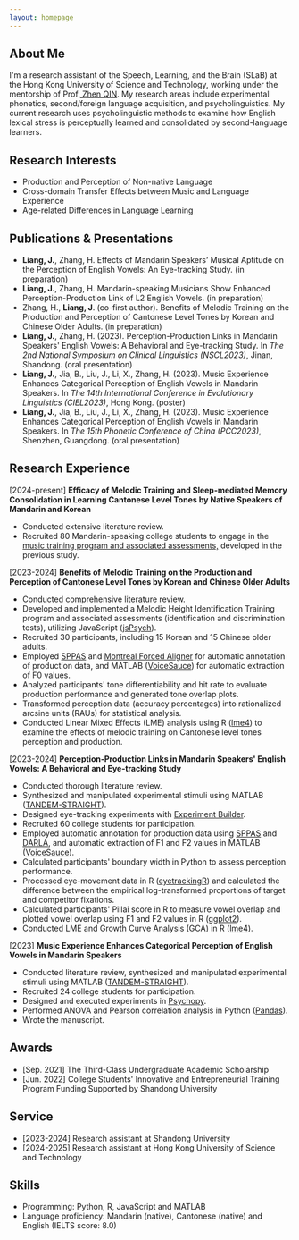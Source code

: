 ```yaml
---
layout: homepage
---
```


## About Me
I'm a research assistant of the <a  Labhref="https://slablab.weebly.com/" target="_blank">Speech, Learning, and the Brain (SLaB)</a> at the Hong Kong University of Science and Technology, working under the mentorship of Prof.<a href="https://sites.google.com/site/qinzhenquentin/" target="_blank"> Zhen QIN</a>. My research areas include experimental phonetics, second/foreign language acquisition, and psycholinguistics. My current research uses psycholinguistic methods to examine how English lexical stress is perceptually learned and consolidated by second-language learners.


## Research Interests
- Production and Perception of Non-native Language
- Cross-domain Transfer Effects between Music and Language Experience
- Age-related Differences in Language Learning

## Publications & Presentations
- **Liang, J.**, Zhang, H. Effects of Mandarin Speakers’ Musical Aptitude on the Perception of English Vowels: An
 Eye-tracking Study. (in preparation)
- **Liang, J.**, Zhang, H. Mandarin-speaking Musicians Show Enhanced Perception-Production Link of L2 English Vowels. (in preparation)
- Zhang, H., **Liang, J**. (co-first author). Benefits of Melodic Training on the Production and Perception of Cantonese Level Tones by Korean and Chinese Older Adults. (in preparation)
- **Liang, J.**, Zhang, H. (2023). Perception-Production Links in Mandarin Speakers' English Vowels: A Behavioral and Eye-tracking Study. In <em>The 2nd National Symposium on Clinical Linguistics (NSCL2023)</em>, Jinan, Shandong. (oral presentation)
- **Liang, J.**, Jia, B., Liu, J., Li, X., Zhang, H. (2023). Music Experience Enhances Categorical Perception of English Vowels in Mandarin Speakers. In <em>The 14th International Conference in Evolutionary Linguistics (CIEL2023)</em>, Hong Kong. (poster)
- **Liang, J.**, Jia, B., Liu, J., Li, X., Zhang, H. (2023). Music Experience Enhances Categorical Perception of English Vowels in Mandarin Speakers. In <em>The 15th Phonetic Conference of China (PCC2023)</em>, Shenzhen, Guangdong. (oral presentation)



## Research Experience
[2024-present] <strong>Efficacy of Melodic Training and Sleep-mediated Memory Consolidation in Learning Cantonese Level Tones by Native Speakers of Mandarin and Korean</strong><br>
- Conducted extensive literature review.
- Recruited 80 Mandarin-speaking college students to engage in the <a href="#melodicTraining2023">music training program and associated assessments,</a> developed in the previous study.







[2023-2024] <strong>Benefits of Melodic Training on the Production and Perception of Cantonese Level Tones by Korean and Chinese Older Adults</strong> <br>
<ul>
    <li>Conducted comprehensive literature review.</li>
    <li id="melodicTraining2023">Developed and implemented a Melodic Height Identification Training program and associated assessments (identification and discrimination tests), utilizing JavaScript (<a href="https://www.jspsych.org/7.3/" target="_blank">jsPsych</a>).</li>
    <li>Recruited 30 participants, including 15 Korean and 15 Chinese older adults.</li>
    <li>Employed <a href="https://sppas.org/" target="_blank">SPPAS</a> and <a href="https://montreal-forced-aligner.readthedocs.io/en/latest/" target="_blank">Montreal Forced Aligner</a> for automatic annotation of production data, and MATLAB (<a href="https://phonetics.ucla.edu/voicesauce/" target="_blank">VoiceSauce</a>) for automatic extraction of F0 values.</li>
    <li>Analyzed participants' tone differentiability and hit rate to evaluate production performance and generated tone overlap plots.</li>
    <li>Transformed perception data (accuracy percentages) into rationalized arcsine units (RAUs) for statistical analysis.</li>
    <li>Conducted Linear Mixed Effects (LME) analysis using R (<a href="https://cran.r-project.org/web/packages/lme4/index.html" target="_blank">lme4</a>) to examine the effects of melodic training on Cantonese level tones perception and production.</li>
</ul>





[2023-2024] **Perception-Production Links in Mandarin Speakers' English Vowels: A Behavioral and Eye-tracking Study**<br>
- Conducted thorough literature review.
- Synthesized and manipulated experimental stimuli using MATLAB (<a href="https://ieeexplore.ieee.org/document/4518514" target="_blank">TANDEM-STRAIGHT</a>).
- Designed eye-tracking experiments with <a href="https://www.sr-research.com/experiment-builder/" target="_blank">Experiment Builder</a>. 
- Recruited 60 college students for participation.
- Employed automatic annotation for production data using <a href="https://sppas.org/" target="_blank">SPPAS</a> and <a href="http://darla.dartmouth.edu/index" target="_blank">DARLA</a>, and automatic extraction of F1 and F2 values in MATLAB (<a href="https://phonetics.ucla.edu/voicesauce/" target="_blank">VoiceSauce</a>).
- Calculated participants' boundary width in Python to assess perception performance.
- Processed eye-movement data in R (<a href="http://www.eyetracking-r.com/" target="_blank">eyetrackingR</a>) and calculated the difference between the empirical log-transformed proportions of target and competitor fixations.
- Calculated participants' Pillai score in R to measure vowel overlap and plotted vowel overlap using F1 and F2 values in R (<a href="https://ggplot2.tidyverse.org/" target="_blank">ggplot2</a>).
- Conducted LME and Growth Curve Analysis (GCA) in R (<a href="https://cran.r-project.org/web/packages/lme4/index.html" target="_blank">lme4</a>).



[2023] **Music Experience Enhances Categorical Perception of English Vowels in Mandarin Speakers**
- Conducted literature review, synthesized and manipulated experimental stimuli using MATLAB (<a href="https://ieeexplore.ieee.org/document/4518514" target="_blank">TANDEM-STRAIGHT</a>).
- Recruited 24 college students for participation.
- Designed and executed experiments in <a href="https://www.psychopy.org/" target="_blank">Psychopy</a>.
- Performed ANOVA and Pearson correlation analysis in Python (<a href="https://pypi.org/project/pandas/" target="_blank">Pandas</a>).
- Wrote the manuscript.









## Awards
- [Sep. 2021] The Third-Class Undergraduate Academic Scholarship
- [Jun. 2022] College Students' Innovative and Entrepreneurial Training Program Funding Supported by Shandong University










## Service
- [2023-2024] Research assistant at Shandong University
- [2024-2025] Research assistant at Hong Kong University of Science and Technology

## Skills
- Programming: Python, R, JavaScript and MATLAB
- Language proficiency: Mandarin (native), Cantonese (native) and English (IELTS score: 8.0)



